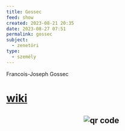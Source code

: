 ```yaml
---
title: Gossec
feed: show
created: 2023-08-21 20:35
date: 2023-08-27 07:51
permalink: gossec
subject:
  - zenetöri
type:
  - személy
---
```


Francois-Joseph Gossec

# [wiki](https://www.wikiwand.com/hu/Fran%C3%A7ois-Joseph_Gossec)



## <p style="text-align: center;"><img src="https://chart.googleapis.com/chart?cht=qr&chl=https://notes.andrasdenes.com/gossec&chs=180x180&choe=UTF-8&chld=L|2" alt="qr code"></p>

